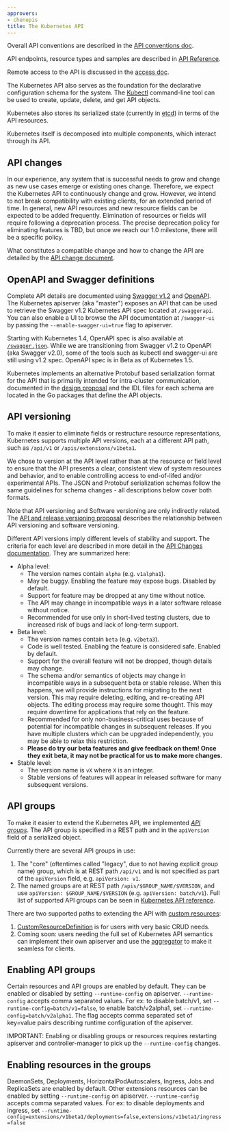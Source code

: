 ```yaml
---
approvers:
- chenopis
title: The Kubernetes API
---
```


Overall API conventions are described in the [API conventions doc](https://git.k8s.io/community/contributors/devel/api-conventions.md).

API endpoints, resource types and samples are described in [API Reference](/docs/reference).

Remote access to the API is discussed in the [access doc](/docs/admin/accessing-the-api).

The Kubernetes API also serves as the foundation for the declarative configuration schema for the system. The [Kubectl](/docs/user-guide/kubectl) command-line tool can be used to create, update, delete, and get API objects.

Kubernetes also stores its serialized state (currently in [etcd](https://coreos.com/docs/distributed-configuration/getting-started-with-etcd/)) in terms of the API resources.

Kubernetes itself is decomposed into multiple components, which interact through its API.

## API changes

In our experience, any system that is successful needs to grow and change as new use cases emerge or existing ones change. Therefore, we expect the Kubernetes API to continuously change and grow. However, we intend to not break compatibility with existing clients, for an extended period of time. In general, new API resources and new resource fields can be expected to be added frequently. Elimination of resources or fields will require following a deprecation process. The precise deprecation policy for eliminating features is TBD, but once we reach our 1.0 milestone, there will be a specific policy.

What constitutes a compatible change and how to change the API are detailed by the [API change document](https://git.k8s.io/community/contributors/devel/api_changes.md).

## OpenAPI and Swagger definitions

Complete API details are documented using [Swagger v1.2](http://swagger.io/) and [OpenAPI](https://www.openapis.org/). The Kubernetes apiserver (aka "master") exposes an API that can be used to retrieve the Swagger v1.2 Kubernetes API spec located at `/swaggerapi`. You can also enable a UI to browse the API documentation at `/swagger-ui` by passing the `--enable-swagger-ui=true` flag to apiserver.

Starting with Kubernetes 1.4, OpenAPI spec is also available at [`/swagger.json`](https://git.k8s.io/kubernetes/api/openapi-spec/swagger.json). While we are transitioning from Swagger v1.2 to OpenAPI (aka Swagger v2.0), some of the tools such as kubectl and swagger-ui are still using v1.2 spec. OpenAPI spec is in Beta as of Kubernetes 1.5.

Kubernetes implements an alternative Protobuf based serialization format for the API that is primarily intended for intra-cluster communication, documented in the [design proposal](https://github.com/kubernetes/community/blob/master/contributors/design-proposals/api-machinery/protobuf.md) and the IDL files for each schema are located in the Go packages that define the API objects.

## API versioning

To make it easier to eliminate fields or restructure resource representations, Kubernetes supports
multiple API versions, each at a different API path, such as `/api/v1` or
`/apis/extensions/v1beta1`.

We chose to version at the API level rather than at the resource or field level to ensure that the API presents a clear, consistent view of system resources and behavior, and to enable controlling access to end-of-lifed and/or experimental APIs. The JSON and Protobuf serialization schemas follow the same guidelines for schema changes - all descriptions below cover both formats.

Note that API versioning and Software versioning are only indirectly related.  The [API and release
versioning proposal](https://git.k8s.io/community/contributors/design-proposals/versioning.md) describes the relationship between API versioning and
software versioning.


Different API versions imply different levels of stability and support.  The criteria for each level are described
in more detail in the [API Changes documentation](https://git.k8s.io/community/contributors/devel/api_changes.md#alpha-beta-and-stable-versions).  They are summarized here:

- Alpha level:
  - The version names contain `alpha` (e.g. `v1alpha1`).
  - May be buggy.  Enabling the feature may expose bugs.  Disabled by default.
  - Support for feature may be dropped at any time without notice.
  - The API may change in incompatible ways in a later software release without notice.
  - Recommended for use only in short-lived testing clusters, due to increased risk of bugs and lack of long-term support.
- Beta level:
  - The version names contain `beta` (e.g. `v2beta3`).
  - Code is well tested.  Enabling the feature is considered safe.  Enabled by default.
  - Support for the overall feature will not be dropped, though details may change.
  - The schema and/or semantics of objects may change in incompatible ways in a subsequent beta or stable release.  When this happens,
    we will provide instructions for migrating to the next version.  This may require deleting, editing, and re-creating
    API objects.  The editing process may require some thought.   This may require downtime for applications that rely on the feature.
  - Recommended for only non-business-critical uses because of potential for incompatible changes in subsequent releases.  If you have
    multiple clusters which can be upgraded independently, you may be able to relax this restriction.
  - **Please do try our beta features and give feedback on them!  Once they exit beta, it may not be practical for us to make more changes.**
- Stable level:
  - The version name is `vX` where `X` is an integer.
  - Stable versions of features will appear in released software for many subsequent versions.

## API groups

To make it easier to extend the Kubernetes API, we implemented [*API groups*](https://git.k8s.io/community/contributors/design-proposals/api-group.md).
The API group is specified in a REST path and in the `apiVersion` field of a serialized object.

Currently there are several API groups in use:

1. The "core" (oftentimes called "legacy", due to not having explicit group name) group, which is at
   REST path `/api/v1` and is not specified as part of the `apiVersion` field, e.g. `apiVersion: v1`.
1. The named groups are at REST path `/apis/$GROUP_NAME/$VERSION`, and use `apiVersion: $GROUP_NAME/$VERSION`
   (e.g. `apiVersion: batch/v1`).  Full list of supported API groups can be seen in [Kubernetes API reference](/docs/reference/).


There are two supported paths to extending the API with [custom resources](/docs/concepts/api-extension/custom-resources/):

1. [CustomResourceDefinition](/docs/tasks/access-kubernetes-api/extend-api-custom-resource-definitions/)
   is for users with very basic CRUD needs.
1. Coming soon: users needing the full set of Kubernetes API semantics can implement their own apiserver
   and use the [aggregator](https://git.k8s.io/community/contributors/design-proposals/aggregated-api-servers.md)
   to make it seamless for clients.


## Enabling API groups

Certain resources and API groups are enabled by default.  They can be enabled or disabled by setting `--runtime-config`
on apiserver. `--runtime-config` accepts comma separated values. For ex: to disable batch/v1, set
`--runtime-config=batch/v1=false`, to enable batch/v2alpha1, set `--runtime-config=batch/v2alpha1`.
The flag accepts comma separated set of key=value pairs describing runtime configuration of the apiserver.

IMPORTANT: Enabling or disabling groups or resources requires restarting apiserver and controller-manager
to pick up the `--runtime-config` changes.

## Enabling resources in the groups

DaemonSets, Deployments, HorizontalPodAutoscalers, Ingress, Jobs and ReplicaSets are enabled by default.
Other extensions resources can be enabled by setting `--runtime-config` on
apiserver. `--runtime-config` accepts comma separated values. For ex: to disable deployments and ingress, set
`--runtime-config=extensions/v1beta1/deployments=false,extensions/v1beta1/ingress=false`
